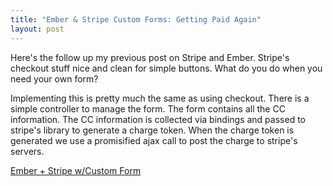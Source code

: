 ```yaml
---
title: "Ember & Stripe Custom Forms: Getting Paid Again"
layout: post
---
```


Here's the follow up my previous post on Stripe and Ember. Stripe's
checkout stuff nice and clean for simple buttons. What do you do when
you need your own form?

Implementing this is pretty much the same as using checkout. There is
a simple controller to manage the form. The form contains all the CC
information. The CC information is collected via bindings and passed
to stripe's library to generate a charge token. When the charge token
is generated we use a promisified ajax call to post the charge to
stripe's servers.

<a class="jsbin-embed" href="http://jsbin.com/umabin/4/embed?live">Ember + Stripe w/Custom Form</a>
<script src="http://static.jsbin.com/js/embed.js"></script>
